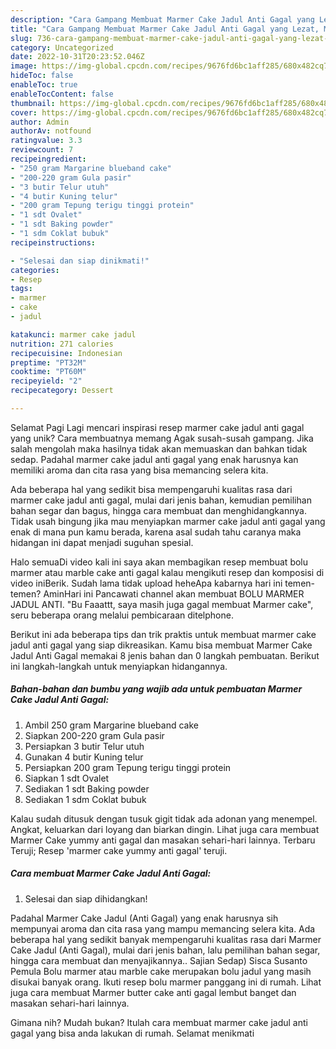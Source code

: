 ```yaml
---
description: "Cara Gampang Membuat Marmer Cake Jadul Anti Gagal yang Lezat, Mantap"
title: "Cara Gampang Membuat Marmer Cake Jadul Anti Gagal yang Lezat, Mantap"
slug: 736-cara-gampang-membuat-marmer-cake-jadul-anti-gagal-yang-lezat-mantap
category: Uncategorized
date: 2022-10-31T20:23:52.046Z
image: https://img-global.cpcdn.com/recipes/9676fd6bc1aff285/680x482cq70/marmer-cake-jadul-anti-gagal-foto-resep-utama.jpg
hideToc: false
enableToc: true
enableTocContent: false
thumbnail: https://img-global.cpcdn.com/recipes/9676fd6bc1aff285/680x482cq70/marmer-cake-jadul-anti-gagal-foto-resep-utama.jpg
cover: https://img-global.cpcdn.com/recipes/9676fd6bc1aff285/680x482cq70/marmer-cake-jadul-anti-gagal-foto-resep-utama.jpg
author: Admin
authorAv: notfound
ratingvalue: 3.3
reviewcount: 7
recipeingredient:
- "250 gram Margarine blueband cake"
- "200-220 gram Gula pasir"
- "3 butir Telur utuh"
- "4 butir Kuning telur"
- "200 gram Tepung terigu tinggi protein"
- "1 sdt Ovalet"
- "1 sdt Baking powder"
- "1 sdm Coklat bubuk"
recipeinstructions:

- "Selesai dan siap dinikmati!"
categories:
- Resep
tags:
- marmer
- cake
- jadul

katakunci: marmer cake jadul 
nutrition: 271 calories
recipecuisine: Indonesian
preptime: "PT32M"
cooktime: "PT60M"
recipeyield: "2"
recipecategory: Dessert

---
```



Selamat Pagi Lagi mencari inspirasi resep marmer cake jadul anti gagal yang unik? Cara membuatnya memang Agak susah-susah gampang. Jika salah mengolah maka hasilnya tidak akan memuaskan dan bahkan tidak sedap. Padahal marmer cake jadul anti gagal yang enak harusnya kan memiliki aroma dan cita rasa yang bisa memancing selera kita.


Ada beberapa hal yang sedikit bisa mempengaruhi kualitas rasa dari marmer cake jadul anti gagal, mulai dari jenis bahan, kemudian pemilihan bahan segar dan bagus, hingga cara membuat dan menghidangkannya. Tidak usah bingung jika mau menyiapkan marmer cake jadul anti gagal yang enak di mana pun kamu berada, karena asal sudah tahu caranya maka hidangan ini dapat menjadi suguhan spesial.

Halo semuaDi video kali ini saya akan membagikan resep membuat bolu marmer atau marble cake anti gagal kalau mengikuti resep dan komposisi di video iniBerik. Sudah lama tidak upload heheApa kabarnya hari ini temen-temen? AminHari ini Pancawati channel akan membuat BOLU MARMER JADUL ANTI. &#34;Bu Faaattt, saya masih juga gagal membuat Marmer cake&#34;, seru beberapa orang melalui pembicaraan ditelphone.


Berikut ini ada beberapa tips dan trik praktis untuk membuat marmer cake jadul anti gagal yang siap dikreasikan. Kamu bisa membuat Marmer Cake Jadul Anti Gagal memakai 8 jenis bahan dan 0 langkah pembuatan. Berikut ini langkah-langkah untuk menyiapkan hidangannya.

<!--inarticleads1-->

##### Bahan-bahan dan bumbu yang wajib ada untuk pembuatan Marmer Cake Jadul Anti Gagal:

1. Ambil 250 gram Margarine blueband cake
1. Siapkan 200-220 gram Gula pasir
1. Persiapkan 3 butir Telur utuh
1. Gunakan 4 butir Kuning telur
1. Persiapkan 200 gram Tepung terigu tinggi protein
1. Siapkan 1 sdt Ovalet
1. Sediakan 1 sdt Baking powder
1. Sediakan 1 sdm Coklat bubuk


Kalau sudah ditusuk dengan tusuk gigit tidak ada adonan yang menempel. Angkat, keluarkan dari loyang dan biarkan dingin. Lihat juga cara membuat Marmer Cake yummy anti gagal dan masakan sehari-hari lainnya. Terbaru Teruji; Resep &#39;marmer cake yummy anti gagal&#39; teruji. 

<!--inarticleads2-->

##### Cara membuat Marmer Cake Jadul Anti Gagal:


1. Selesai dan siap dihidangkan!

Padahal Marmer Cake Jadul (Anti Gagal) yang enak harusnya sih mempunyai aroma dan cita rasa yang mampu memancing selera kita. Ada beberapa hal yang sedikit banyak mempengaruhi kualitas rasa dari Marmer Cake Jadul (Anti Gagal), mulai dari jenis bahan, lalu pemilihan bahan segar, hingga cara membuat dan menyajikannya.. Sajian Sedap) Sisca Susanto Pemula Bolu marmer atau marble cake merupakan bolu jadul yang masih disukai banyak orang. Ikuti resep bolu marmer panggang ini di rumah. Lihat juga cara membuat Marmer butter cake anti gagal lembut banget dan masakan sehari-hari lainnya. 

Gimana nih? Mudah bukan? Itulah cara membuat marmer cake jadul anti gagal yang bisa anda lakukan di rumah. Selamat menikmati
